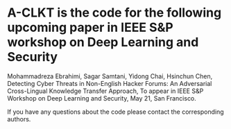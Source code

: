 # A-CLKT is the code for the following upcoming paper in IEEE S&P workshop on Deep Learning and Security

Mohammadreza Ebrahimi, Sagar Samtani, Yidong Chai, Hsinchun Chen, Detecting Cyber Threats in Non-English Hacker Forums: An Adversarial Cross-Lingual Knowledge Transfer Approach, To appear in IEEE S&P Workshop on Deep Learning and Security, May 21, San Francisco.

If you have any questions about the code please contact the corresponding authors.
